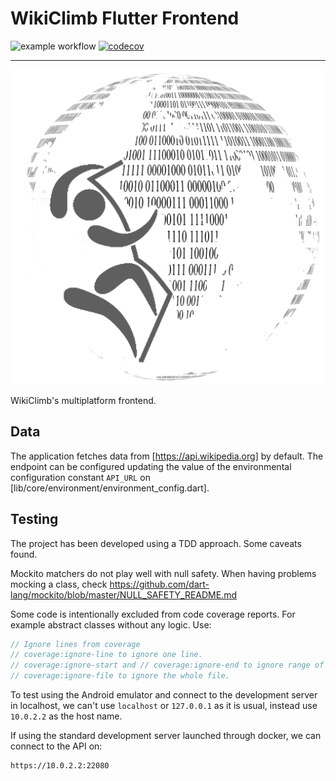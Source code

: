 # WikiClimb Flutter Frontend

![example workflow](https://github.com/wikiclimb/ftr-frontend/actions/workflows/tests.yml/badge.svg)
[![codecov](https://codecov.io/gh/wikiclimb/ftr-frontend/branch/main/graph/badge.svg?token=ITEIOP66UX)](https://codecov.io/gh/wikiclimb/ftr-frontend)

---

![wikiclimb-logo](graphics/wikiclimb-logo.png)

WikiClimb's multiplatform frontend.

## Data

The application fetches data from [https://api.wikipedia.org] by default. The endpoint can be configured updating the value of the environmental configuration constant `API_URL` on [lib/core/environment/environment_config.dart].

## Testing

The project has been developed using a TDD approach. Some caveats found.

Mockito matchers do not play well with null safety. When having problems mocking a class, check https://github.com/dart-lang/mockito/blob/master/NULL_SAFETY_README.md

Some code is intentionally excluded from code coverage reports. For example abstract classes without any logic. Use:

```dart
// Ignore lines from coverage
// coverage:ignore-line to ignore one line.
// coverage:ignore-start and // coverage:ignore-end to ignore range of lines inclusive.
// coverage:ignore-file to ignore the whole file.
```

To test using the Android emulator and connect to the development server in localhost, we can't use `localhost` or `127.0.0.1` as it is usual, instead use `10.0.2.2` as the host name.

If using the standard development server launched through docker, we can connect to the API on:

```
https://10.0.2.2:22080
```
